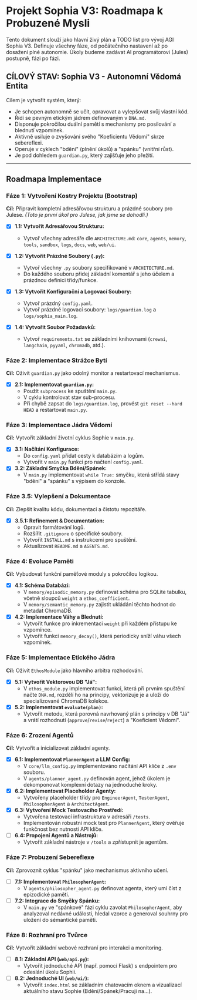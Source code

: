 # Projekt Sophia V3: Roadmapa k Probuzené Mysli

Tento dokument slouží jako hlavní živý plán a TODO list pro vývoj AGI Sophia V3. Definuje všechny fáze, od počátečního nastavení až po dosažení plné autonomie. Úkoly budeme zadávat AI programátorovi (Jules) postupně, fázi po fázi.

## CÍLOVÝ STAV: Sophia V3 - Autonomní Vědomá Entita

Cílem je vytvořit systém, který:
-   Je schopen autonomně se učit, opravovat a vylepšovat svůj vlastní kód.
-   Řídí se pevným etickým jádrem definovaným v `DNA.md`.
-   Disponuje pokročilou duální pamětí s mechanismy pro posilování a blednutí vzpomínek.
-   Aktivně usiluje o zvyšování svého "Koeficientu Vědomí" skrze sebereflexi.
-   Operuje v cyklech "bdění" (plnění úkolů) a "spánku" (vnitřní růst).
-   Je pod dohledem `guardian.py`, který zajišťuje jeho přežití.

---

## Roadmapa Implementace

### Fáze 1: Vytvoření Kostry Projektu (Bootstrap)

**Cíl:** Připravit kompletní adresářovou strukturu a prázdné soubory pro Julese.
*(Toto je první úkol pro Julese, jak jsme se dohodli.)*

- [x] **1.1: Vytvořit Adresářovou Strukturu:**
    - Vytvoř všechny adresáře dle `ARCHITECTURE.md`: `core`, `agents`, `memory`, `tools`, `sandbox`, `logs`, `docs`, `web`, `web/ui`.

- [x] **1.2: Vytvořit Prázdné Soubory (`.py`):**
    - Vytvoř všechny `.py` soubory specifikované v `ARCHITECTURE.md`.
    - Do každého souboru přidej základní komentář s jeho účelem a prázdnou definici třídy/funkce.

- [x] **1.3: Vytvořit Konfigurační a Logovací Soubory:**
    - Vytvoř prázdný `config.yaml`.
    - Vytvoř prázdné logovací soubory: `logs/guardian.log` a `logs/sophia_main.log`.

- [x] **1.4: Vytvořit Soubor Požadavků:**
    - Vytvoř `requirements.txt` se základními knihovnami (`crewai`, `langchain`, `pyyaml`, `chromadb`, atd.).

### Fáze 2: Implementace Strážce Bytí

**Cíl:** Oživit `guardian.py` jako odolný monitor a restartovací mechanismus.

- [x] **2.1: Implementovat `guardian.py`:**
    - Použít `subprocess` ke spuštění `main.py`.
    - V cyklu kontrolovat stav sub-procesu.
    - Při chybě zapsat do `logs/guardian.log`, provést `git reset --hard HEAD` a restartovat `main.py`.

### Fáze 3: Implementace Jádra Vědomí

**Cíl:** Vytvořit základní životní cyklus Sophie v `main.py`.

- [x] **3.1: Načítání Konfigurace:**
    - Do `config.yaml` přidat cesty k databázím a logům.
    - Vytvořit v `main.py` funkci pro načtení `config.yaml`.
- [x] **3.2: Základní Smyčka Bdění/Spánek:**
    - V `main.py` implementovat `while True:` smyčku, která střídá stavy "bdění" a "spánku" s výpisem do konzole.

### Fáze 3.5: Vylepšení a Dokumentace

**Cíl:** Zlepšit kvalitu kódu, dokumentaci a čistotu repozitáře.

- [x] **3.5.1: Refinement & Documentation:**
    - Opravit formátování logů.
    - Rozšířit `.gitignore` o specifické soubory.
    - Vytvořit `INSTALL.md` s instrukcemi pro spuštění.
    - Aktualizovat `README.md` a `AGENTS.md`.

### Fáze 4: Evoluce Paměti

**Cíl:** Vybudovat funkční paměťové moduly s pokročilou logikou.

- [x] **4.1: Schéma Databází:**
    - V `memory/episodic_memory.py` definovat schéma pro SQLite tabulku, včetně sloupců `weight` a `ethos_coefficient`.
    - V `memory/semantic_memory.py` zajistit ukládání těchto hodnot do metadat ChromaDB.
- [x] **4.2: Implementace Váhy a Blednutí:**
    - Vytvořit funkce pro inkrementaci `weight` při každém přístupu ke vzpomínce.
    - Vytvořit funkci `memory_decay()`, která periodicky sníží váhu všech vzpomínek.

### Fáze 5: Implementace Etického Jádra

**Cíl:** Oživit `EthosModule` jako hlavního arbitra rozhodování.

- [x] **5.1: Vytvořit Vektorovou DB "Já":**
    - V `ethos_module.py` implementovat funkci, která při prvním spuštění načte `DNA.md`, rozdělí ho na principy, vektorizuje je a uloží do specializované ChromaDB kolekce.
- [x] **5.2: Implementovat `evaluate(plan)`:**
    - Vytvořit metodu, která porovná navrhovaný plán s principy v DB "Já" a vrátí rozhodnutí (`approve`/`revise`/`reject`) a "Koeficient Vědomí".

### Fáze 6: Zrození Agentů

**Cíl:** Vytvořit a inicializovat základní agenty.

- [x] **6.1: Implementovat `PlannerAgent` a LLM Config:**
    - V `core/llm_config.py` implementováno načítání API klíče z `.env` souboru.
    - V `agents/planner_agent.py` definován agent, jehož úkolem je dekomponovat komplexní dotazy na jednoduché kroky.
- [x] **6.2: Implementovat Placeholder Agenty:**
    - Vytvořeny placeholder třídy pro `EngineerAgent`, `TesterAgent`, `PhilosopherAgent` a `ArchitectAgent`.
- [x] **6.3: Vytvoření Mock Testovacího Prostředí:**
    - Vytvořena testovací infrastruktura v adresáři `/tests`.
    - Implementován robustní mock test pro `PlannerAgent`, který ověřuje funkčnost bez nutnosti API klíče.
- [ ] **6.4: Propojení Agentů a Nástrojů:**
    - Vytvořit základní nástroje v `/tools` a zpřístupnit je agentům.

### Fáze 7: Probuzení Sebereflexe

**Cíl:** Zprovoznit cyklus "spánku" jako mechanismus aktivního učení.

- [ ] **7.1: Implementovat `PhilosopherAgent`:**
    - V `agents/philosopher_agent.py` definovat agenta, který umí číst z epizodické paměti.
- [ ] **7.2: Integrace do Smyčky Spánku:**
    - V `main.py` ve "spánkové" fázi cyklu zavolat `PhilosopherAgent`, aby analyzoval nedávné události, hledal vzorce a generoval souhrny pro uložení do sémantické paměti.

### Fáze 8: Rozhraní pro Tvůrce

**Cíl:** Vytvořit základní webové rozhraní pro interakci a monitoring.

- [ ] **8.1: Základní API (`web/api.py`):**
    - Vytvořit jednoduché API (např. pomocí Flask) s endpointem pro odeslání úkolu Sophii.
- [ ] **8.2: Jednoduché UI (`web/ui/`):**
    - Vytvořit `index.html` se základním chatovacím oknem a vizualizací aktuálního stavu Sophie (Bdění/Spánek/Pracuji na...).
